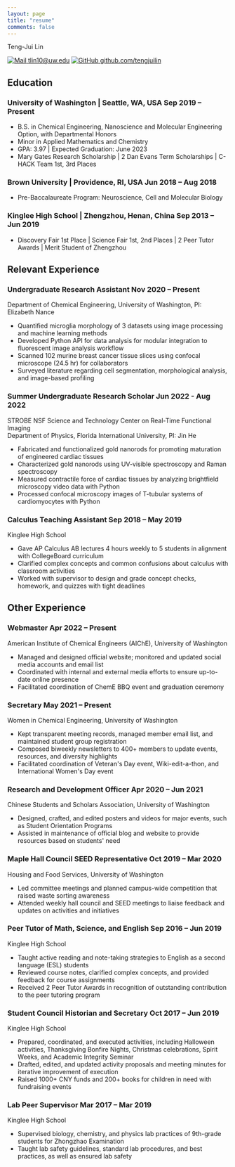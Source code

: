 ```yaml
---
layout: page
title: "resume"
comments: false
---
```


<link rel="stylesheet" type="text/css" href="resume.css">

<span class="name">Teng-Jui Lin</span>

<span class="info">

[![Mail](https://simpleicons.org/icons/minutemailer.svg) tlin10@uw.edu](mailto:tlin10@uw.edu)
[![GitHub](https://simpleicons.org/icons/github.svg) github.com/tengjuilin](https://github.com/tengjuilin)

</span>

## Education

### University of Washington | <location> Seattle, WA, USA </location> <time> Sep 2019 – Present </time>

- B.S. in Chemical Engineering, Nanoscience and Molecular Engineering Option, with Departmental Honors
- Minor in Applied Mathematics and Chemistry
- GPA: 3.97 | Expected Graduation: June 2023
- Mary Gates Research Scholarship | 2 Dan Evans Term Scholarships | C-HACK Team 1st, 3rd Places

### Brown University | <location> Providence, RI, USA </location> <time> Jun 2018 – Aug 2018 </time>

- Pre-Baccalaureate Program: Neuroscience, Cell and Molecular Biology

### Kinglee High School | <location> Zhengzhou, Henan, China </location> <time> Sep 2013 – Jun 2019 </time>

- Discovery Fair 1st Place | Science Fair 1st, 2nd Places | 2 Peer Tutor Awards | Merit Student of Zhengzhou

## Relevant Experience

### Undergraduate Research Assistant <time> Nov 2020 – Present </time>

<location> Department of Chemical Engineering, University of Washington, PI: Elizabeth Nance </location>

- Quantified microglia morphology of 3 datasets using image processing and machine learning methods
- Developed Python API for data analysis for modular integration to fluorescent image analysis workflow
- Scanned 102 murine breast cancer tissue slices using confocal microscope (24.5 hr) for collaborators
- Surveyed literature regarding cell segmentation, morphological analysis, and image-based profiling

### Summer Undergraduate Research Scholar <time> Jun 2022 - Aug 2022 </time>

<location> STROBE NSF Science and Technology Center on Real-Time Functional Imaging <br/> Department of Physics, Florida International University, PI: Jin He </location>

- Fabricated and functionalized gold nanorods for promoting maturation of engineered cardiac tissues
- Characterized gold nanorods using UV-visible spectroscopy and Raman spectroscopy
- Measured contractile force of cardiac tissues by analyzing brightfield microscopy video data with Python
- Processed confocal microscopy images of T-tubular systems of cardiomyocytes with Python

### Calculus Teaching Assistant <time> Sep 2018 – May 2019 </time>

<location> Kinglee High School </location>

- Gave AP Calculus AB lectures 4 hours weekly to 5 students in alignment with CollegeBoard curriculum
- Clarified complex concepts and common confusions about calculus with classroom activities
- Worked with supervisor to design and grade concept checks, homework, and quizzes with tight deadlines

## Other Experience

### Webmaster <time> Apr 2022 – Present </time>

<location> American Institute of Chemical Engineers (AIChE), University of Washington </location>

- Managed and designed official website; monitored and updated social media accounts and email list
- Coordinated with internal and external media efforts to ensure up-to-date online presence
- Facilitated coordination of ChemE BBQ event and graduation ceremony

### Secretary <time> May 2021 – Present </time>

<location> Women in Chemical Engineering, University of Washington </location>

- Kept transparent meeting records, managed member email list, and maintained student group registration
- Composed biweekly newsletters to 400+ members to update events, resources, and diversity highlights
- Facilitated coordination of Veteran's Day event, Wiki-edit-a-thon, and International Women's Day event

### Research and Development Officer <time> Apr 2020 – Jun 2021 </time>

<location> Chinese Students and Scholars Association, University of Washington </location>

- Designed, crafted, and edited posters and videos for major events, such as Student Orientation Programs
- Assisted in maintenance of official blog and website to provide resources based on students' need

### Maple Hall Council SEED Representative <time> Oct 2019 – Mar 2020 </time>

<location> Housing and Food Services, University of Washington </location>

- Led committee meetings and planned campus-wide competition that raised waste sorting awareness
- Attended weekly hall council and SEED meetings to liaise feedback and updates on activities and initiatives

### Peer Tutor of Math, Science, and English <time> Sep 2016 – Jun 2019 </time>

<location> Kinglee High School </location>

- Taught active reading and note-taking strategies to English as a second language (ESL) students
- Reviewed course notes, clarified complex concepts, and provided feedback for course assignments
- Received 2 Peer Tutor Awards in recognition of outstanding contribution to the peer tutoring program

### Student Council Historian and Secretary <time> Oct 2017 – Jun 2019 </time>

<location> Kinglee High School </location>

- Prepared, coordinated, and executed activities, including Halloween activities, Thanksgiving Bonfire Nights, Christmas celebrations, Spirit Weeks, and Academic Integrity Seminar
- Drafted, edited, and updated activity proposals and meeting minutes for iterative improvement of execution
- Raised 1000+ CNY funds and 200+ books for children in need with fundraising events

### Lab Peer Supervisor <time> Mar 2017 – Mar 2019 </time>

<location> Kinglee High School </location>

- Supervised biology, chemistry, and physics lab practices of 9th-grade students for Zhongzhao Examination
- Taught lab safety guidelines, standard lab procedures, and best practices, as well as ensured lab safety

<!-- Detail checks: 1. No period for each bullet; 2. Past tense for previous work; 3. Present tense for current work; 4. Spell check passed; 5. Grammarly check passed; 6. Sync with Linkedin; 7. Check paper format -->
